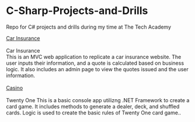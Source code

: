 # C-Sharp-Projects-and-Drills
 Repo for C# projects and drills during my time at The Tech Academy 


<a href ="https://github.com/codhharris713/C-Sharp-Projects-and-Drills/tree/main/C%23%20Projects%20and%20drills/CarInsurance/CarInsurance"> Car Insurance </a>
<br>
<br>
Car Insurance
<br>
This is an MVC web application to replicate a car insurance website. The user inputs their information, and a quote is calculated based on business logic. It also includes an admin page to view the quotes issued and the user information.
<br>
<br>
<a href ="https://github.com/codhharris713/C-Sharp-Projects-and-Drills/tree/main/C%23%20Projects%20and%20drills/Casino"> Casino </a>
<br>
<br>
Twenty One
This is a basic console app utilizng .NET Framework to create a card game. It includes methods to generate a dealer, deck, and shuffled cards. Logic is used to create the basic rules of Twenty One card game..

